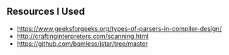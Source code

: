 ## Resources I Used
- https://www.geeksforgeeks.org/types-of-parsers-in-compiler-design/
- http://craftinginterpreters.com/scanning.html
- https://github.com/bamless/jstar/tree/master
